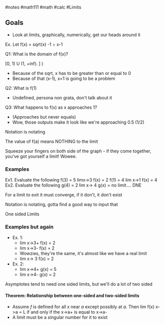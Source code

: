 #notes #math111 #math #calc
#Limits 

## Goals
- Look at limits, graphically, numerically, get our heads around it

Ex. Let f(x) = sqrt(x) -1 ÷ x-1

Q1: What is the domain of f(x)? 

\[0, 1)  U (1, +inf).  ] )  
- Because of the sqrt, x has to be greater than or equal to 0
- Because of that (x-1), x=1 is going to be a problem

Q2: What is f(1)
- Undefined, persona non grata, don't talk about it

Q3: What happens to f(x) as x approaches 1?
- (Approaches but never equals)
- Wow, those outputs make it look like we're approaching 0.5 (1/2)

Notation is notating

The value of f(a) means NOTHING to the limit

Squeeze your fingers on both side of the graph - if they come together, you've got yourself a limit! Wowee.

### Examples
Ex1. 
	Evaluate the following
		f(3) = 5
		limx->3 f(x) = 2
		f(1) = 4
		lim x->1 f(x) = 4
Ex2.
	Evaluate the following
	g(4) = 2
	lim x-> 4 g(x) = no limit.... DNE


For a limit to exit it must converge, if it don't, it don't exist

Notation is notating, gotta find a good way to input that

One sided Limits

### Examples but again
- Ex. 1:
	- lim x->3+ f(x) = 2
	- lim x->3- f(x) = 2
	- Wowzies, they're the same, it's almost like we have a real limit
	- lim x-> 3 f(x) = 2
- Ex. 2:
	- lim x->4+ g(x) = 5
	- lim x->4- g(x) = 2

Asymptotes tend to need one sided limits, but we'll do a lot of two sided


#### Theorem: Relationship between one-sided and two-sided limits
- Assume *f* is defined for all x near *a* except possibly at *a*. Then lim f(x) x->a = L if and only if the x->a+ is equal to x->a-
- A limit must be a singular number for it to exist
